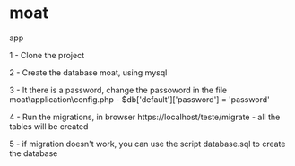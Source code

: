 # moat
app

1 - Clone the project

2 - Create the database moat, using mysql

3 - It there is a password, change the passoword in the file moat\application\config.php  - $db['default']['password'] = 'password'

4 - Run the migrations, in browser https://localhost/teste/migrate - all the tables will be created  
    
5 - if migration doesn't work, you can use the script database.sql to create the database
